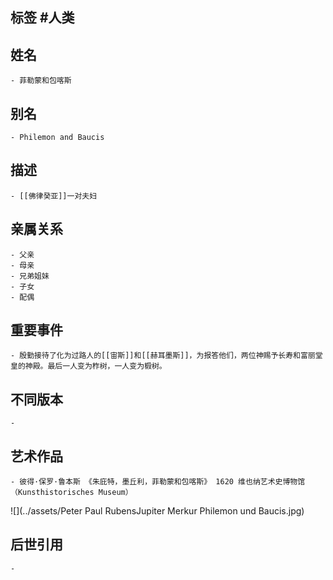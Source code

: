## 标签  #人类
## 姓名
	- 菲勒蒙和包喀斯
## 别名
	- Philemon and Baucis
## 描述
	- [[佛律癸亚]]一对夫妇
## 亲属关系
	- 父亲
	- 母亲
	- 兄弟姐妹
	- 子女
	- 配偶
## 重要事件
	- 殷勤接待了化为过路人的[[宙斯]]和[[赫耳墨斯]]，为报答他们，两位神赐予长寿和富丽堂皇的神殿。最后一人变为柞树，一人变为椴树。
## 不同版本
	-
## 艺术作品
	- 彼得·保罗·鲁本斯 《朱庇特，墨丘利，菲勒蒙和包喀斯》 1620 维也纳艺术史博物馆（Kunsthistorisches Museum）
 ![](../assets/Peter Paul RubensJupiter Merkur Philemon und Baucis.jpg)
## 后世引用
	-
